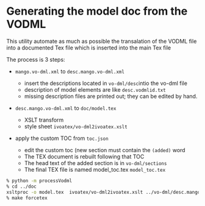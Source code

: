# Generating the model doc from the VODML

This utility automate as much as possible the transalation of the VODML 
file into a documented Tex file which is inserted into the main Tex file

The process is 3 steps:
- `mango.vo-dml.xml` to `desc.mango.vo-dml.xml` 
  - insert the descriptions located in `vo-dml/desc`intio the vo-dml file
  - description of model elements are like `desc.vodmlid.txt`
  - missing description files are printed out; they can be edited by hand.
  
- `desc.mango.vo-dml.xml` to `doc/model.tex` 
  - XSLT transform
  - style sheet `ivoatex/vo-dml2ivoatex.xslt`

- apply the custom TOC from `toc.json`
  - edit the custom toc (new section must contain the `(added)` word
  - The TEX document is rebuilt following that TOC
  - The head text of the added section is in `vo-dml/sections`
  - The final TEX file is named model_toc.tex `model_toc.tex`
  
```bash
% python -m processVodml
% cd ../doc
xsltproc -o model.tex  ivoatex/vo-dml2ivoatex.xslt ../vo-dml/desc.mango.vo-dml.xml
% make forcetex
```
